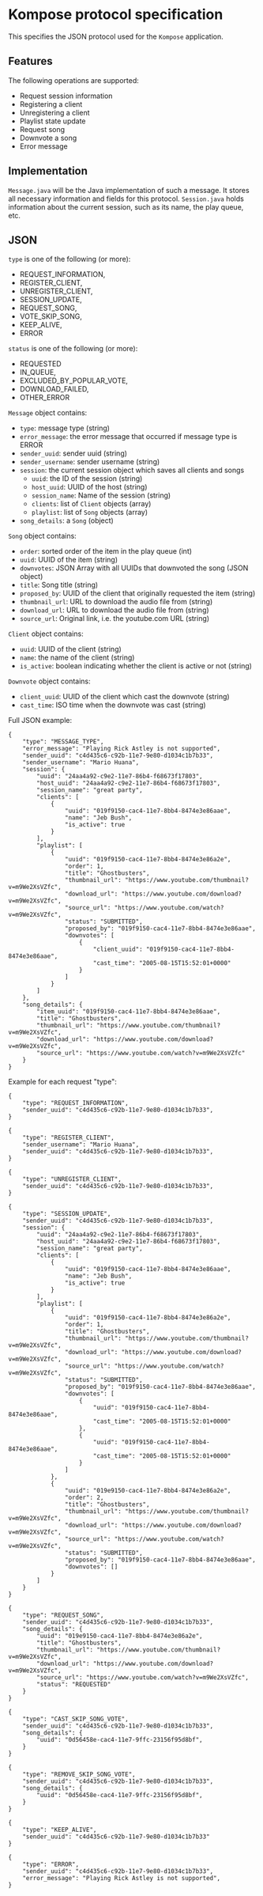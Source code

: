 # Kompose protocol specification

This specifies the JSON protocol used for the `Kompose` application.

## Features

The following operations are supported:

- Request session information
- Registering a client
- Unregistering a client
- Playlist state update
- Request song
- Downvote a song
- Error message

## Implementation

`Message.java` will be the Java implementation of such a message. It stores
all necessary information and fields for this protocol. `Session.java` holds
information about the current session, such as its name, the play queue, etc.

## JSON

`type` is one of the following (or more): 

- REQUEST_INFORMATION,
- REGISTER_CLIENT,
- UNREGISTER_CLIENT,
- SESSION_UPDATE,
- REQUEST_SONG,
- VOTE_SKIP_SONG,
- KEEP_ALIVE,
- ERROR

`status` is one of the following (or more): 

- REQUESTED
- IN_QUEUE,
- EXCLUDED_BY_POPULAR_VOTE,
- DOWNLOAD_FAILED,
- OTHER_ERROR

`Message` object contains:

- `type`: message type (string)
- `error_message`: the error message that occurred if message type is ERROR
- `sender_uuid`: sender uuid (string)
- `sender_username`: sender username (string)
- `session`: the current session object which saves all clients and songs
    - `uuid`: the ID of the session (string)
    - `host_uuid`: UUID of the host (string)
    - `session_name`: Name of the session (string)
    - `clients`: list of `Client` objects (array)
    - `playlist`: list of `Song` objects (array)
- `song_details`: a `Song` (object)

`Song` object contains:

- `order`: sorted order of the item in the play queue (int)
- `uuid`: UUID of the item (string)
- `downvotes`: JSON Array with all UUIDs that downvoted the song (JSON object)
- `title`: Song title (string)
- `proposed_by`: UUID of the client that originally requested the item (string)
- `thumbnail_url`: URL to download the audio file from (string)
- `download_url`: URL to download the audio file from (string)
- `source_url`: Original link, i.e. the youtube.com URL (string)

`Client` object contains:

- `uuid`: UUID of the client (string)
- `name`: the name of the client (string)
- `is_active`: boolean indicating whether the client is active or not (string)

`Downvote` object contains:

- `client_uuid`: UUID of the client which cast the downvote (string)
- `cast_time`: ISO time when the downvote was cast (string)

Full JSON example:  

```
{
    "type": "MESSAGE_TYPE",
    "error_message": "Playing Rick Astley is not supported",
    "sender_uuid": "c4d435c6-c92b-11e7-9e80-d1034c1b7b33",
    "sender_username": "Mario Huana",
    "session": {
        "uuid": "24aa4a92-c9e2-11e7-86b4-f68673f17803",
        "host_uuid": "24aa4a92-c9e2-11e7-86b4-f68673f17803",
		"session_name": "great party",
        "clients": [ 
			{
				"uuid": "019f9150-cac4-11e7-8bb4-8474e3e86aae",
				"name": "Jeb Bush",
				"is_active": true
			}
		],
        "playlist": [
            {
                "uuid": "019f9150-cac4-11e7-8bb4-8474e3e86a2e",
                "order": 1,
                "title": "Ghostbusters",
				"thumbnail_url": "https://www.youtube.com/thumbnail?v=m9We2XsVZfc",
                "download_url": "https://www.youtube.com/download?v=m9We2XsVZfc",
                "source_url": "https://www.youtube.com/watch?v=m9We2XsVZfc",
				"status": "SUBMITTED",
                "proposed_by": "019f9150-cac4-11e7-8bb4-8474e3e86aae",
				"downvotes": [
					{
						"client_uuid": "019f9150-cac4-11e7-8bb4-8474e3e86aae",
						"cast_time": "2005-08-15T15:52:01+0000"
					}
                ]
            }
        ]
    },
	"song_details": {
        "item_uuid": "019f9150-cac4-11e7-8bb4-8474e3e86aae",
        "title": "Ghostbusters",
        "thumbnail_url": "https://www.youtube.com/thumbnail?v=m9We2XsVZfc",
        "download_url": "https://www.youtube.com/download?v=m9We2XsVZfc",
        "source_url": "https://www.youtube.com/watch?v=m9We2XsVZfc"
    }
}
```

Example for each request "type":

```
{
    "type": "REQUEST_INFORMATION",
    "sender_uuid": "c4d435c6-c92b-11e7-9e80-d1034c1b7b33",
}
```

```
{
    "type": "REGISTER_CLIENT",
    "sender_username": "Mario Huana",
    "sender_uuid": "c4d435c6-c92b-11e7-9e80-d1034c1b7b33",
}
```

```
{
    "type": "UNREGISTER_CLIENT",
    "sender_uuid": "c4d435c6-c92b-11e7-9e80-d1034c1b7b33",
}
```

```
{
    "type": "SESSION_UPDATE",
    "sender_uuid": "c4d435c6-c92b-11e7-9e80-d1034c1b7b33",
    "session": {
        "uuid": "24aa4a92-c9e2-11e7-86b4-f68673f17803",
        "host_uuid": "24aa4a92-c9e2-11e7-86b4-f68673f17803",
		"session_name": "great party",
        "clients": [ 
			{
				"uuid": "019f9150-cac4-11e7-8bb4-8474e3e86aae",
				"name": "Jeb Bush",
				"is_active": true
			}
		],
        "playlist": [
            {
                "uuid": "019f9150-cac4-11e7-8bb4-8474e3e86a2e",
                "order": 1,
                "title": "Ghostbusters",
				"thumbnail_url": "https://www.youtube.com/thumbnail?v=m9We2XsVZfc",
                "download_url": "https://www.youtube.com/download?v=m9We2XsVZfc",
                "source_url": "https://www.youtube.com/watch?v=m9We2XsVZfc",
				"status": "SUBMITTED",
                "proposed_by": "019f9150-cac4-11e7-8bb4-8474e3e86aae",
				"downvotes": [
					{
						"uuid": "019f9150-cac4-11e7-8bb4-8474e3e86aae",
						"cast_time": "2005-08-15T15:52:01+0000"
					},
					{
						"uuid": "019f9150-cac4-11e7-8bb4-8474e3e86aae",
						"cast_time": "2005-08-15T15:52:01+0000"
					}
                ]
            },
            {
                "uuid": "019e9150-cac4-11e7-8bb4-8474e3e86a2e",
                "order": 2,
                "title": "Ghostbusters",
				"thumbnail_url": "https://www.youtube.com/thumbnail?v=m9We2XsVZfc",
                "download_url": "https://www.youtube.com/download?v=m9We2XsVZfc",
                "source_url": "https://www.youtube.com/watch?v=m9We2XsVZfc",
				"status": "SUBMITTED",
                "proposed_by": "019f9150-cac4-11e7-8bb4-8474e3e86aae",
				"downvotes": []
            }
        ]
    }
}
```

```
{
    "type": "REQUEST_SONG",
    "sender_uuid": "c4d435c6-c92b-11e7-9e80-d1034c1b7b33",
    "song_details": {
		"uuid": "019e9150-cac4-11e7-8bb4-8474e3e86a2e",
		"title": "Ghostbusters",
		"thumbnail_url": "https://www.youtube.com/thumbnail?v=m9We2XsVZfc",
		"download_url": "https://www.youtube.com/download?v=m9We2XsVZfc",
		"source_url": "https://www.youtube.com/watch?v=m9We2XsVZfc",
		"status": "REQUESTED"
    }
}
```

```
{
    "type": "CAST_SKIP_SONG_VOTE",
    "sender_uuid": "c4d435c6-c92b-11e7-9e80-d1034c1b7b33",
    "song_details": {
        "uuid": "0d56458e-cac4-11e7-9ffc-23156f95d8bf",
    }
}
```

```
{
    "type": "REMOVE_SKIP_SONG_VOTE",
    "sender_uuid": "c4d435c6-c92b-11e7-9e80-d1034c1b7b33",
    "song_details": {
        "uuid": "0d56458e-cac4-11e7-9ffc-23156f95d8bf",
    }
}
```

```
{
    "type": "KEEP_ALIVE",
    "sender_uuid": "c4d435c6-c92b-11e7-9e80-d1034c1b7b33"
}
```

```
{
    "type": "ERROR",
    "sender_uuid": "c4d435c6-c92b-11e7-9e80-d1034c1b7b33",
    "error_message": "Playing Rick Astley is not supported",
}
```

